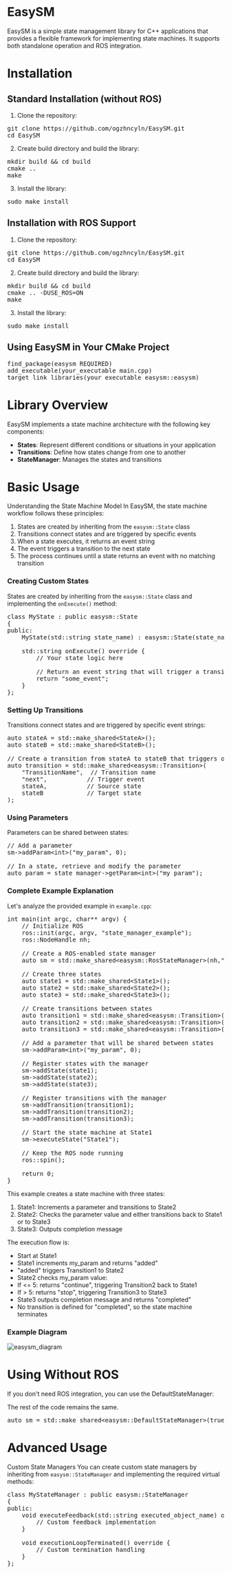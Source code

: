 # EasySM
EasySM is a simple state management library for C++ applications that provides a flexible framework for implementing state machines. It supports both standalone operation and ROS integration.

# Installation

## Standard Installation (without ROS)
1. Clone the repository:
<pre>git clone https://github.com/ogzhncyln/EasySM.git
cd EasySM</pre>
    
2. Create build directory and build the library:
<pre>mkdir build && cd build
cmake ..
make</pre>

3. Install the library:
<pre>sudo make install</pre>

## Installation with ROS Support
1. Clone the repository:
<pre>git clone https://github.com/ogzhncyln/EasySM.git
cd EasySM</pre>
    
2. Create build directory and build the library:
<pre>mkdir build && cd build
cmake .. -DUSE_ROS=ON
make</pre>

3. Install the library:
<pre>sudo make install</pre>

## Using EasySM in Your CMake Project
<pre>find_package(easysm REQUIRED)
add_executable(your_executable main.cpp)
target_link_libraries(your_executable easysm::easysm)</pre>

# Library Overview
EasySM implements a state machine architecture with the following key components:
* **States**: Represent different conditions or situations in your application
* **Transitions**: Define how states change from one to another
* **StateManager**: Manages the states and transitions

# Basic Usage
Understanding the State Machine Model
In EasySM, the state machine workflow follows these principles:

1. States are created by inheriting from the `easysm::State` class
2. Transitions connect states and are triggered by specific events
3. When a state executes, it returns an event string
4. The event triggers a transition to the next state
5. The process continues until a state returns an event with no matching transition

### Creating Custom States
States are created by inheriting from the `easysm::State` class and implementing the `onExecute()` method:
<pre>class MyState : public easysm::State 
{
public:
    MyState(std::string state_name) : easysm::State(state_name) {}
    
    std::string onExecute() override {
        // Your state logic here
        
        // Return an event string that will trigger a transition
        return "some_event";
    }
};</pre>

### Setting Up Transitions
Transitions connect states and are triggered by specific event strings:
<pre>auto stateA = std::make_shared&lt;StateA&gt;();
auto stateB = std::make_shared&lt;StateB&gt;();

// Create a transition from stateA to stateB that triggers on "next" event
auto transition = std::make_shared&lt;easysm::Transition&gt;(
    "TransitionName",  // Transition name
    "next",           // Trigger event
    stateA,           // Source state
    stateB            // Target state
);</pre>

### Using Parameters
Parameters can be shared between states:
<pre>// Add a parameter
sm->addParam&lt;int&gt;("my_param", 0);

// In a state, retrieve and modify the parameter
auto param = state_manager->getParam&lt;int&gt;("my_param");</pre>

### Complete Example Explanation
Let's analyze the provided example in `example.cpp`:

<pre>int main(int argc, char** argv) {
    // Initialize ROS
    ros::init(argc, argv, "state_manager_example");
    ros::NodeHandle nh;

    // Create a ROS-enabled state manager
    auto sm = std::make_shared&lt;easysm::RosStateManager&gt;(nh,"/execute_feedback");
    
    // Create three states
    auto state1 = std::make_shared&lt;State1&gt;();
    auto state2 = std::make_shared&lt;State2&gt;();
    auto state3 = std::make_shared&lt;State3&gt;();
    
    // Create transitions between states
    auto transition1 = std::make_shared&lt;easysm::Transition&gt;("Transition1", "added", state1, state2);
    auto transition2 = std::make_shared&lt;easysm::Transition&gt;("Transition2", "continue", state2, state1);
    auto transition3 = std::make_shared&lt;easysm::Transition&gt;("Transition3", "stop", state2, state3);
    
    // Add a parameter that will be shared between states
    sm->addParam&lt;int&gt;("my_param", 0);
    
    // Register states with the manager
    sm->addState(state1);
    sm->addState(state2);
    sm->addState(state3);
    
    // Register transitions with the manager
    sm->addTransition(transition1);
    sm->addTransition(transition2);
    sm->addTransition(transition3);
    
    // Start the state machine at State1
    sm->executeState("State1");

    // Keep the ROS node running
    ros::spin();
    
    return 0;
}</pre>

This example creates a state machine with three states:
1. State1: Increments a parameter and transitions to State2
2. State2: Checks the parameter value and either transitions back to State1 or to State3
3. State3: Outputs completion message
   
The execution flow is:
* Start at State1
* State1 increments my_param and returns "added"
* "added" triggers Transition1 to State2
* State2 checks my_param value:
* If <= 5: returns "continue", triggering Transition2 back to State1
* If > 5: returns "stop", triggering Transition3 to State3
* State3 outputs completion message and returns "completed"
* No transition is defined for "completed", so the state machine terminates

### Example Diagram
  ![easysm_diagram](https://github.com/user-attachments/assets/9b943a21-ecab-4288-b62f-d733bd4c0f6f)


# Using Without ROS
If you don't need ROS integration, you can use the DefaultStateManager:

The rest of the code remains the same.

<pre>auto sm = std::make_shared&lt;easysm::DefaultStateManager&gt;(true);   // true enables logging </pre>

# Advanced Usage
Custom State Managers
You can create custom state managers by inheriting from `easysm::StateManager` and implementing the required virtual methods:

<pre>class MyStateManager : public easysm::StateManager
{
public:
    void executeFeedback(std::string executed_object_name) override {
        // Custom feedback implementation
    }
    
    void executionLoopTerminated() override {
        // Custom termination handling
    }
};</pre>

